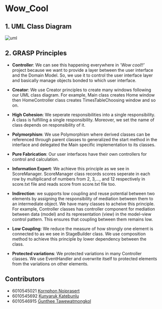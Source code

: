# Wow_Cool

## 1. UML Class Diagram

![uml](https://github.com/KameriiJ/Wow_Cool/blob/master/uml.jpg)

## 2. GRASP Principles

- **Controller**: We can see this happening everywhere in *'Wow cool!!'* project because we want to provide a layer between the user interface and the Domain Model. So, we use it to control the user interface layer and basically manage objects bonded to which user interface.

- **Creator**: We use Creator principles to create many windows following our UML class diagram. For example, Main class creates Home window then HomeController class creates TimesTableChoosing window and so on.

- **High Cohesion**: We seperate responsibilities into a single responsibility. A class is fulfilling a single responsibility. Moreover, we set the name of class depends on responsibility of it.

- **Polymorphism**: We use Polymorphism where derived classes can be referenced through parent classes to generalized the start method in the interface and delegated the Main specific implementation to its classes.

- **Pure Fabrication**: Our user interfaces have their own controllers for control and calculation.

- **Information Expert**: We achieve this principle as we see in ScoreManager. ScoreManager class records scores seperate in each row by multiplicand of numbers from 2, 3,..., and 12 respectively in score.txt file and reads score from score.txt file too.

- **Indirection**: we supports low coupling and reuse potential between two elements by assigning the responsibility of mediation between them to an intermediate object. We have many classes to acheive this principle. For example, Controller classes has controller component for mediation between data (model) and its representation (view) in the model-view control pattern. This ensures that coupling between them remains low.

- **Low Coupling**: We reduce the measure of how strongly one element is connected to as we see in StageBuilder class. We use composition method to achieve this principle by lower dependency between the class.

- **Protected variations**: We protected variations in many Controller classes. We use EventHandler and overwrite itself to protected elements from the variations on other elements.  

## Contributors

- 6010545021 [Kornphon Noiprasert](https://github.com/Driveiei)
- 6010545692 [Kunyaruk Katebunlu](https://github.com/NokKbl)
- 6010546915 [Gunthee Tawewatmongkol](https://github.com/KameriiJ)